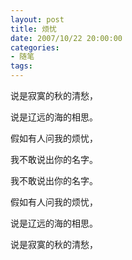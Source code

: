```yaml
---
layout: post
title: 烦忧
date: 2007/10/22 20:00:00
categories: 
- 随笔
tags: 
---
```


说是寂寞的秋的清愁，

说是辽远的海的相思。

假如有人问我的烦忧，

我不敢说出你的名字。

我不敢说出你的名字。

假如有人问我的烦忧，

说是辽远的海的相思。

说是寂寞的秋的清愁，
